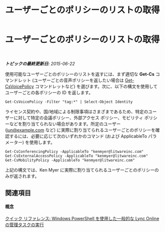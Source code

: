 ﻿---
title: ユーザーごとのポリシーのリストの取得
TOCTitle: ユーザーごとのポリシーのリストの取得
ms:assetid: e95a2755-3501-40cc-a704-5ecd01839d76
ms:mtpsurl: https://technet.microsoft.com/ja-jp/library/Dn362856(v=OCS.15)
ms:contentKeyID: 56270156
ms.date: 06/02/2017
mtps_version: v=OCS.15
ms.translationtype: HT
---

# ユーザーごとのポリシーのリストの取得

 

_**トピックの最終更新日:** 2015-06-22_

使用可能なユーザーごとのポリシーのリストを返すには、まず適切な **Get-Cs** コマンドレット (ユーザーごとの音声ポリシーを返したい場合は [Get-CsVoicePolicy](get-csvoicepolicy.md) コマンドレットなど) を選びます。次に、以下の構文を使用してユーザーごとの各ポリシーの ID を返します。

    Get-CsVoicePolicy -Filter "tag:*" | Select-Object Identity

ライセンス契約や、国/地域による制限事項はさまざまであるため、特定のユーザーに対して特定の会議ポリシー、外部アクセス ポリシー、モビリティ ポリシーなどを割り当てられない場合があります。所定のユーザー (jun@example.com など) に実際に割り当てられるユーザーごとのポリシーを確認するには、必要に応じて次のいずれかのコマンド (および ApplicableTo パラメーター) を使用します。

    Get-CsConferencingPolicy -ApplicableTo "kenmyer@litwareinc.com"
    Get-CsExternalAccessPolicy -ApplicableTo "kenmyer@litwareinc.com"
    Get-CsMobilityPolicy -ApplicableTo "kenmyer@litwareinc.com"

上記の構文では、Ken Myer に実際に割り当てられるユーザーごとのポリシーのみが返されます。

## 関連項目

#### 概念

[クイック リファレンス: Windows PowerShell を使用した一般的な Lync Online の管理タスクの実行](quick-reference-using-windows-powershell-to-do-common-skype-for-business-online-management-tasks.md)

